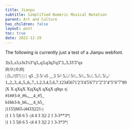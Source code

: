 ```yaml
---
title: Jianpu
subtitle: Simplified Numeric Musical Notation
parent: Art and Culture
has_children: false
layout: post
toc: true
date: 2022-12-29
---
```


<style>
@font-face {
    font-family: Jianpu;
    src: url("{{site.webfontdirectory}}/jianpu/JianpuASCII.ttf ");
}
.jianpu {
    font-family: Jianpu;
    line-height: 1.5;
}
</style>

The following is currently just a test of a Jianpu webfont.

<pre class="jianpu">
3|s3,,s3,s3s3's3''q3,,q3,q3q3'q3''3,,3,33'3''qx
|0|:0:|:0:|0||
| |5,,//|5''| | | |  q5 _5 5/ s5 __5 5// 5,/,/ 5//,, 5//,, 5/,/, 5,//, 5/,,/
1,,2,,3,,4,,5,,6,,7,,1,2,3,4,5,6,7,12345671'2'3'4'5'6'7'1''2''3''4''5''6''7''89
|X X qXqX X|qXqX qXqX q0qx x|
#1##3-#_#6,,__4_#5_
b1bb3-b_b6,,__4_b5_
|1155|665-|4433|221-|
|1 1 5 5|6 6 5 -|4 4 3 3|2 2 1 3-3**3*|
|1 1 5 5|6 6 5 -|4 4 3 3|2 2 1 3-3*3*|
</pre>

